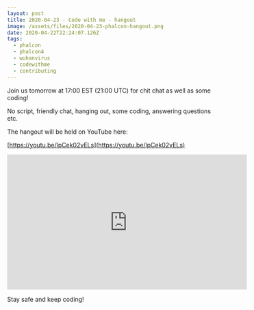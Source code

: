 ```yaml
---
layout: post
title: 2020-04-23 - Code with me - hangout
image: /assets/files/2020-04-23-phalcon-hangout.png
date: 2020-04-22T22:24:07.126Z
tags:
  - phalcon
  - phalcon4
  - wuhanvirus
  - codewithme
  - contributing
---
```

Join us tomorrow at 17:00 EST (21:00 UTC) for chit chat as well as some coding!
<!--more-->

No script, friendly chat, hanging out, some coding, answering questions etc.

The hangout will be held on YouTube here:

[https://youtu.be/lpCek02vELs](https://youtu.be/lpCek02vELs)

<iframe src='https://www.brighteon.com/embed/640bccda-949d-48f7-b756-6590738aa9c8' width='560' height='315' frameborder='0' allowfullscreen></iframe>

Stay safe and keep coding!

